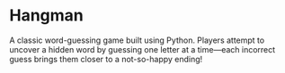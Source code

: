 # Hangman
A classic word-guessing game built using Python. 
Players attempt to uncover a hidden word by guessing one letter at a time—each incorrect guess brings them closer to a not-so-happy ending!
